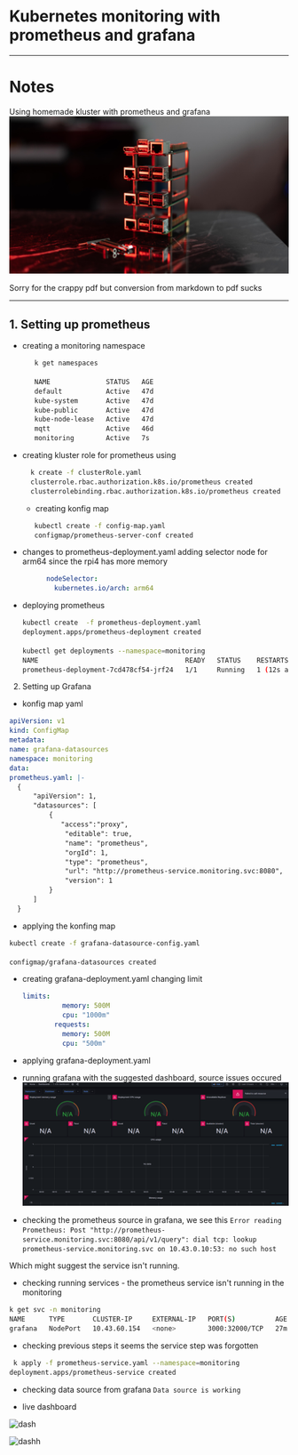 # Kubernetes monitoring with prometheus and grafana

---


# Notes

Using homemade kluster with prometheus and grafana
![kluster](imgs/kluster.jpg)

Sorry for the crappy pdf but conversion from markdown to pdf sucks

---


## 1. Setting up prometheus
- creating a monitoring namespace
  ```bash
     k get namespaces

     NAME              STATUS   AGE
     default           Active   47d
     kube-system       Active   47d
     kube-public       Active   47d
     kube-node-lease   Active   47d
     mqtt              Active   46d
     monitoring        Active   7s
  ```

- creating kluster role for prometheus using 

  ```bash
    k create -f clusterRole.yaml
    clusterrole.rbac.authorization.k8s.io/prometheus created
    clusterrolebinding.rbac.authorization.k8s.io/prometheus created
  ```

  - creating konfig map 
  ```bash
     kubectl create -f config-map.yaml
     configmap/prometheus-server-conf created
  ```


- changes to prometheus-deployment.yaml adding selector node for arm64 since the rpi4 has more memory
  ```yaml
        nodeSelector:
          kubernetes.io/arch: arm64
  ```

- deploying prometheus
  ```bash
  kubectl create  -f prometheus-deployment.yaml 
  deployment.apps/prometheus-deployment created
  
  kubectl get deployments --namespace=monitoring
  NAME                                     READY   STATUS    RESTARTS      AGE
  prometheus-deployment-7cd478cf54-jrf24   1/1     Running   1 (12s ago)   96s
  ```

2. Setting up Grafana
  - konfig map yaml
  ```yaml
  apiVersion: v1
kind: ConfigMap
metadata:
  name: grafana-datasources
  namespace: monitoring
data:
  prometheus.yaml: |-
    {
        "apiVersion": 1,
        "datasources": [
            {
               "access":"proxy",
                "editable": true,
                "name": "prometheus",
                "orgId": 1,
                "type": "prometheus",
                "url": "http://prometheus-service.monitoring.svc:8080",
                "version": 1
            }
        ]
    }
  ```
- applying the konfing map

```bash
kubectl create -f grafana-datasource-config.yaml

configmap/grafana-datasources created
```
- creating grafana-deployment.yaml changing limit
  ```yaml
  limits:
            memory: 500M
            cpu: "1000m"
          requests: 
            memory: 500M
            cpu: "500m"
  ```
- applying grafana-deployment.yaml



- running grafana with the suggested dashboard, source issues occured
![grafana](imgs/Grafana.png)


- checking the prometheus source in grafana, we see this 
  ```Error reading Prometheus: Post "http://prometheus-service.monitoring.svc:8080/api/v1/query": dial tcp: lookup prometheus-service.monitoring.svc on 10.43.0.10:53: no such host```

Which might suggest the service isn't running.

- checking running services - the prometheus service isn't running in the monitoring
```bash
k get svc -n monitoring
NAME      TYPE       CLUSTER-IP     EXTERNAL-IP   PORT(S)          AGE
grafana   NodePort   10.43.60.154   <none>        3000:32000/TCP   27m
```

- checking previous steps it seems the service step was forgotten
```bash
 k apply -f prometheus-service.yaml --namespace=monitoring
deployment.apps/prometheus-service created
```

- checking data source from grafana
  ```Data source is working```


- live dashboard


![dash](imgs/memory.png)

![dashh](imgs/all.png)


